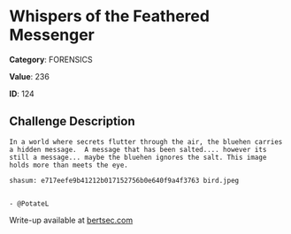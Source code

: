 # Whispers of the Feathered Messenger
**Category**: FORENSICS

**Value**: 236

**ID**: 124

## Challenge Description
```
In a world where secrets flutter through the air, the bluehen carries a hidden message.  A message that has been salted.... however its still a message... maybe the bluehen ignores the salt. This image holds more than meets the eye. 

shasum: e717eefe9b41212b017152756b0e640f9a4f3763 bird.jpeg


- @PotateL
```

Write-up available at [bertsec.com](https://bertsec.com)
